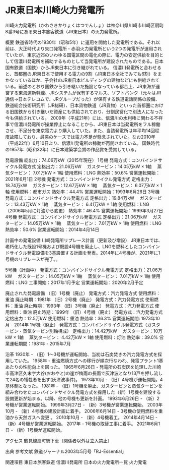 # JR東日本川崎火力発電所

川崎火力発電所（かわさきかりょくはつでんしょ）は神奈川県川崎市川崎区扇町8番3号にある東日本旅客鉄道（JR東日本）の火力発電所。

概要
鉄道省時代の1930年（昭和5年）に運用を開始した発電所である。それ以前は、大正時代より矢口発電所・赤羽火力発電所という2つの発電所が運用されていたが、東京近郊のいわゆる国電区間の電化の際に、電力の安定供給を目的として信濃川発電所を補助するものとして当発電所が建設されたものである。日本国有鉄道（国鉄）からJR東日本に引き継がれている。
信濃川発電所と合わせると、首都圏のJR東日本で使用する電力の9割（JR東日本全社でみても6割）をまかなっているほか、子会社のJR東日本ビルディングの建物などにも供給されている。前述のとおり国鉄から引き継いだ施設となっている都合上、JR東海が運営する東海道新幹線、JRシステムが保有するマルス、ソフトバンク（元々はJR通信→日本テレコムで、JRグループだった）が保有する鉄道電話関係の設備、鉄道総合技術研究所（JR総研）、日本貨物鉄道（JR貨物）といった首都圏における旧国鉄から引き継いだ資産にも供給されており、分割民営化で別法人になった今も供給されている。
2009年（平成21年）には、信濃川の水利権に関わる不祥事で信濃川発電所が操業停止になることから、JR東日本は当発電所をフル稼働させ、不足分を東京電力より購入していた。また、当該発電所は年平均14回程度故障しており、最悪のケースでは電力不足が懸念されていた。なお2010年（平成22年）6月10日より、信濃川発電所の稼動が再開されている。
国鉄時代の1957年（昭和32年）に日本建築学会賞の作品賞を受賞している。

発電設備
総出力：74.06万kW（2015年現在）
1号機
発電方式：コンバインドサイクル発電方式
定格出力：21.06万kW
　ガスタービン：14.05万kW × 1軸
　蒸気タービン： 7.01万kW × 1軸
使用燃料：LNG
熱効率：50.6%
営業運転開始：2021年6月1日
2号機
発電方式：コンバインドサイクル発電方式
定格出力：18.74万kW
　ガスタービン：12.67万kW × 1軸
　蒸気タービン： 6.07万kW × 1軸
使用燃料：都市ガス
熱効率：44.4%
営業運転開始：1993年6月26日
3号機
発電方式：コンバインドサイクル発電方式
定格出力：19.84万kW
　ガスタービン：13.43万kW × 1軸
　蒸気タービン： 6.41万kW × 1軸
使用燃料：LNG（2006年5月に灯油から変更）
熱効率：46.4%
営業運転開始：1999年3月27日
4号機
発電方式：コンバインドサイクル発電方式
定格出力：21.06万kW
　ガスタービン：14.05万kW × 1軸
　蒸気タービン： 7.01万kW × 1軸
使用燃料：LNG
熱効率：50.6%
営業運転開始：2014年4月14日

計画中の発電設備
川崎発電所リプレース計画（更新及び増設）
JR東日本では、老朽化した既設1号機および既設4号機を廃止し、LNGを燃料としたコンバインドサイクル発電設備を3基設置する計画を発表。2014年に4号機が、2021年に1号機のリプレースが完了。。

5号機（計画中）
発電方式：コンバインドサイクル発電方式
定格出力：21.06万kW
　ガスタービン：14.05万kW × 1軸
　蒸気タービン： 7.01万kW × 1軸
使用燃料：LNG
工事開始：2017年1月予定
営業運転開始：2020年2月予定

廃止された発電設備
（旧）1号機（廃止）
発電方式：汽力発電方式
使用燃料：重油
廃止時期：1981年
（旧）2号機（廃止）
発電方式：汽力発電方式
使用燃料：重油
廃止時期：1993年
（旧）3号機（廃止）
発電方式：汽力発電方式
使用燃料：重油
廃止時期：1999年
（旧）4号機（廃止）
発電方式：汽力発電方式
定格出力：12.5万kW
使用燃料：重油
熱効率：36.3%
営業運転期間: 1973年10月 - 2014年
1号機（廃止）
発電方式：コンバインドサイクル発電方式（ガスタービン・蒸気タービン別軸構成）
定格出力：14.42万kW
　ガスタービン：10万kW × 1軸
　蒸気タービン： 4.42万kW × 1軸
使用燃料：灯油
熱効率：39.0%
営業運転期間：1981年 - 2015年7月

沿革
1930年 - （旧）1～3号機が運転開始、当初は石炭焚きの汽力発電方式を採用していた。
1958年 - 重油燃焼方式への移行が順次行なわれ、発電プラント1基あたりの性能向上を図った。
1965年6月26日 - 発電所の石炭灰を処理した川崎市高津区久末字大谷(おおやと)の崖が梅雨の長雨で灰津波となり13戸を押し流して24名の犠牲者を出す(灰津波事件)。
1973年10月 - （旧）4号機が運転開始。4基体制となった。
1981年 - （旧）1号機を廃止、ガスタービンと蒸気タービンを組み合わせたコンバインドサイクル発電方式を採用した（新）1号機を建設する設備更新が始まる。以降、他の号機も更新を計画。
1993年6月26日 - （新）2号機が営業運転開始。
1999年3月27日 - （新）3号機が営業運転開始。
2003年10月 - （新）4号機の建設計画に着手。
2006年6月14日 - 3号機の使用燃料を重油から天然ガスへ変更 。
2010年10月 - （新）4号機着工。
2014年4月14日 - （新）4号機が営業運転開始。
2017年 - 1号機の取替工事に着手。
2021年6月1日 - （新）1号機が運転開始。

アクセス
鶴見線扇町駅下車（関係者以外は立入禁止）

出典
参考文献
鉄道ジャーナル2003年5月号「RJ-Essential」

関連項目
東日本旅客鉄道
信濃川発電所
日本の火力発電所一覧
火力発電
